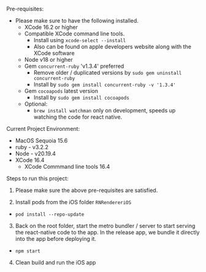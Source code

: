 Pre-requisites:

- Please make sure to have the following installed.
  - XCode 16.2 or higher
  - Compatible XCode command line tools.
    - Install using `xcode-select --install`
    - Also can be found on apple developers website along with the XCode software
  - Node v18 or higher
  - Gem `concurrent-ruby` 'v1.3.4' preferred
    - Remove older / duplicated versions by `sudo gem uninstall concurrent-ruby`
    - Install by `sudo gem install concurrent-ruby -v '1.3.4'`
  - Gem `cocoapods` latest version
    - Install by `sudo gem install cocoapods`
  - Optional:
     - `brew install watchman` only on development, speeds up watching the code for react native.


Current Project Environment:
  - MacOS Sequoia 15.6
  - ruby - v3.2.2
  - Node - v20.19.4
  - XCode 16.4
    - XCode Commmand line tools 16.4  




Steps to run this project:

1. Please make sure the above pre-requisites are satisfied.

2. Install pods from the iOS folder `RNRendereriOS`
  - `pod install --repo-update`

3. Back on the root folder, start the metro bundler / server to start serving the react-native code to the app. In the release app, we bundle it directly into the app before deploying it.
  - `npm start`

4. Clean build and run the iOS app  

